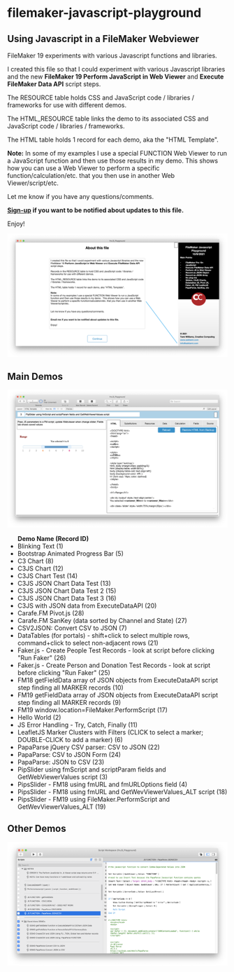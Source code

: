 # filemaker-javascript-playground

## Using Javascript in a FileMaker Webviewer

FileMaker 19 experiments with various Javascript functions and libraries.

I created this file so that I could experiment with various Javascript libraries and the new <strong>FileMaker 19 Perform JavaScript in Web Viewer</strong> and <strong>Execute FileMaker Data API</strong> script steps.

The RESOURCE table holds CSS and JavaScript code / libraries / frameworks for use with different demos. 

The HTML_RESOURCE table links the demo to its associated CSS and JavaScript code / libraries / frameworks.

The HTML table holds 1 record for each demo, aka the "HTML Template".

<strong>Note:</strong>
In some of my examples I use a special FUNCTION Web Viewer to run a JavaScript function and then use those results in my demo.  This shows how you can use a Web Viewer to perform a specific function/calculation/etc. that you then use in another Web Viewer/script/etc.

Let me know if you have any questions/comments.

<strong>[Sign-up](http://eepurl.com/h11rk) if you want to be notified about updates to this file.</strong>


Enjoy!

![About](https://github.com/asktami/filemaker-javascript-playground/blob/main/screenshots/About.png)


## Main Demos
![Main_Demos](https://github.com/asktami/filemaker-javascript-playground/blob/main/screenshots/Main_Demos.png)

<ul>
<strong>Demo Name (Record ID)</em></strong>
<li>Blinking Text (1)</li>
<li>Bootstrap Animated Progress Bar (5)</li>
<li>C3 Chart (8)</li>
<li>C3JS Chart (12)</li>
<li>C3JS Chart Test  (14)</li>
<li>C3JS JSON Chart Data Test (13)</li>
<li>C3JS JSON Chart Data Test 2  (15)</li>
<li>C3JS JSON Chart Data Test 3 (16)</li>
<li>C3JS with JSON data from ExecuteDataAPI (20)</li>
<li>Carafe.FM Pivot.js (28)</li>
<li>Carafe.FM SanKey (data sorted by Channel and State) (27)</li>
<li>CSV2JSON: Convert CSV to JSON (7)</li>
<li>DataTables (for portals) - shift+click to select multiple rows, command+click to select non-adjacent rows (21)</li>
<li>Faker.js - Create People Test Records  - look at script before clicking "Run Faker" (26)</li>
<li>Faker.js - Create Person and Donation Test Records - look at script before clicking "Run Faker" (25)</li>
<li>FM18 getFieldData array of JSON objects from ExecuteDataAPI script step finding all MARKER records (10)</li>
<li>FM19 getFieldData array of JSON objects from ExecuteDataAPI script step finding all MARKER records (9)</li>
<li>FM19 window.location=FileMaker.PerformScript (17)</li>
<li>Hello World (2)</li>
<li>JS Error Handling - Try, Catch, Finally (11)</li>
<li>LeafletJS Marker Clusters with Filters (CLICK to select a marker; DOUBLE-CLICK to add a marker) (6)</li>
<li>PapaParse jQuery CSV parser: CSV to JSON (22)</li>
<li>PapaParse: CSV to JSON Form (24)</li>
<li>PapaParse: JSON to CSV (23)</li>
<li>PipSlider using fmScript and scriptParam fields and GetWebViewerValues script (3)</li>
<li>PipsSlider - FM18 using fmURL and fmURLOptions field (4)</li>
<li>PipsSlider - FM18 using fmURL and GetWevViewerValues_ALT script (18)</li>
<li>PipsSlider - FM19 using FileMaker.PerformScript and GetWevViewerValues_ALT (19)</li>
</ul>


## Other Demos
![Other_Demos](https://github.com/asktami/filemaker-javascript-playground/blob/main/screenshots/Other_Demos.png)
